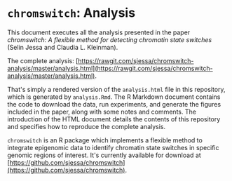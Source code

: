 # `chromswitch`: Analysis

This document executes all the analysis presented in the paper *chromswitch: A flexible method for detecting chromatin state switches* (Selin Jessa and Claudia L. Kleinman).

The complete analysis: [https://rawgit.com/sjessa/chromswitch-analysis/master/analysis.html](https://rawgit.com/sjessa/chromswitch-analysis/master/analysis.html).

That's simply a rendered version of the `analysis.html` file in this repository, which is generated by `analysis.Rmd`. The R Markdown document contains the code to download the data, run experiments, and generate the figures included in the paper, along with some notes and comments. The introduction of the HTML document details the contents of this repository and specifies how to reproduce the complete analysis.

`chromswitch` is an R package which implements a flexible method to integrate epigenomic data to identify chromatin state switches in specific genomic regions of interest. It's currently available for download at [https://github.com/sjessa/chromswitch](https://github.com/sjessa/chromswitch).
